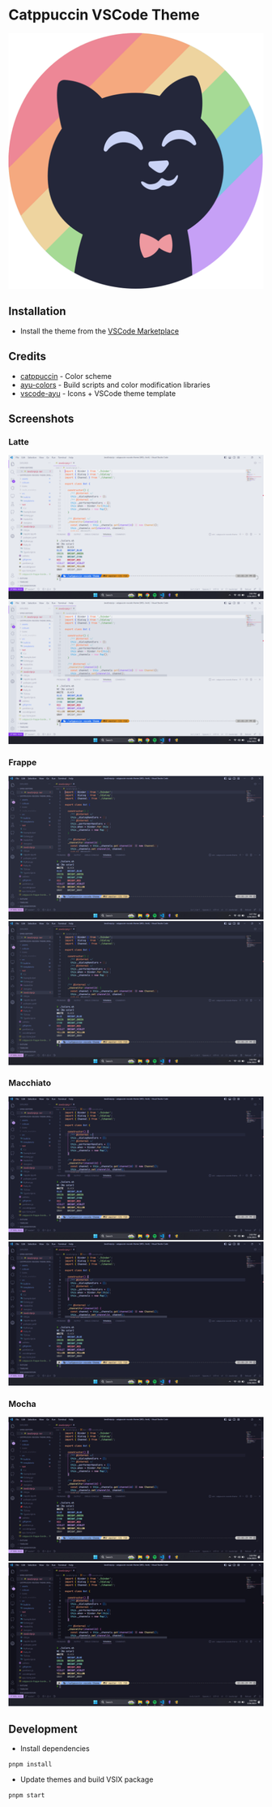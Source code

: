 # Catppuccin VSCode Theme

![Catppuccin-vscode](assets/logo.png)

## Installation

- Install the theme from the [VSCode Marketplace](https://marketplace.visualstudio.com/items?itemName=Siris01.catppuccin-theme)

## Credits

- [catppuccin](https://github.com/catppuccin/catppuccin) - Color scheme
- [ayu-colors](https://github.com/ayu-theme/ayu-colors) - Build scripts and color modification libraries
- [vscode-ayu](https://github.com/ayu-theme/vscode-ayu) - Icons + VSCode theme template

## Screenshots

### Latte

![Latte](assets/latte.png)
![Latte Bordered](assets/latte-bordered.png)

### Frappe

![Frappe](assets/frappe.png)
![Frappe Bordered](assets/frappe-bordered.png)

### Macchiato

![Macchiato](assets/macchiato.png)
![Macchiato Bordered](assets/macchiato-bordered.png)

### Mocha

![Mocha](assets/mocha.png)
![Mocha Bordered](assets/mocha-bordered.png)

## Development

- Install dependencies

```shell
pnpm install
```

- Update themes and build VSIX package

```shell
pnpm start
```
